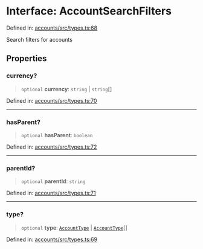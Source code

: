 # Interface: AccountSearchFilters

Defined in: [accounts/src/types.ts:68](https://github.com/happyvertical/smrt/blob/3e10e04571f8229dee5c87ee2f9b9b06c6c49f12/packages/accounts/src/types.ts#L68)

Search filters for accounts

## Properties

### currency?

> `optional` **currency**: `string` \| `string`[]

Defined in: [accounts/src/types.ts:70](https://github.com/happyvertical/smrt/blob/3e10e04571f8229dee5c87ee2f9b9b06c6c49f12/packages/accounts/src/types.ts#L70)

***

### hasParent?

> `optional` **hasParent**: `boolean`

Defined in: [accounts/src/types.ts:72](https://github.com/happyvertical/smrt/blob/3e10e04571f8229dee5c87ee2f9b9b06c6c49f12/packages/accounts/src/types.ts#L72)

***

### parentId?

> `optional` **parentId**: `string`

Defined in: [accounts/src/types.ts:71](https://github.com/happyvertical/smrt/blob/3e10e04571f8229dee5c87ee2f9b9b06c6c49f12/packages/accounts/src/types.ts#L71)

***

### type?

> `optional` **type**: [`AccountType`](../type-aliases/AccountType.md) \| [`AccountType`](../type-aliases/AccountType.md)[]

Defined in: [accounts/src/types.ts:69](https://github.com/happyvertical/smrt/blob/3e10e04571f8229dee5c87ee2f9b9b06c6c49f12/packages/accounts/src/types.ts#L69)
